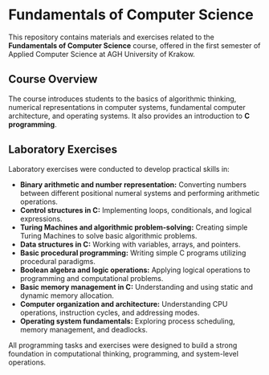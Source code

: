 # Fundamentals of Computer Science
This repository contains materials and exercises related to the **Fundamentals of Computer Science** course, offered in the first semester of Applied Computer Science at AGH University of Krakow.

## Course Overview
The course introduces students to the basics of algorithmic thinking, numerical representations in computer systems, fundamental computer architecture, and operating systems. It also provides an introduction to **C programming**.

## Laboratory Exercises
Laboratory exercises were conducted to develop practical skills in:

- **Binary arithmetic and number representation:** Converting numbers between different positional numeral systems and performing arithmetic operations.
- **Control structures in C:** Implementing loops, conditionals, and logical expressions.
- **Turing Machines and algorithmic problem-solving:** Creating simple Turing Machines to solve basic algorithmic problems.
- **Data structures in C:** Working with variables, arrays, and pointers.
- **Basic procedural programming:** Writing simple C programs utilizing procedural paradigms.
- **Boolean algebra and logic operations:** Applying logical operations to programming and computational problems.
- **Basic memory management in C:** Understanding and using static and dynamic memory allocation.
- **Computer organization and architecture:** Understanding CPU operations, instruction cycles, and addressing modes.
- **Operating system fundamentals:** Exploring process scheduling, memory management, and deadlocks.

All programming tasks and exercises were designed to build a strong foundation in computational thinking, programming, and system-level operations.
